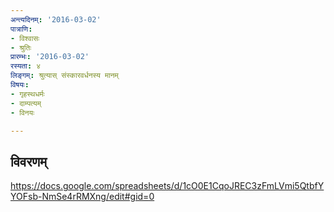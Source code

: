 ```yaml
---
अन्त्यदिनम्: '2016-03-02'
पात्राणि:
- विश्वासः
- श्रुतिः
प्रारम्भः: '2016-03-02'
रस्यता: ४
लिङ्गम्: श्रुत्यास् संस्कारवर्धनस्य मानम्
विषयः:
- गृहस्थधर्मः
- दाम्पत्यम्
- विनयः

---
```


## विवरणम्
https://docs.google.com/spreadsheets/d/1cO0E1CqoJREC3zFmLVmi5QtbfYYOFsb-NmSe4rRMXng/edit#gid=0

